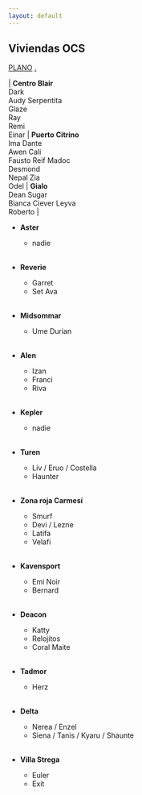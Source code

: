 ```yaml
---
layout: default
---
```


<h2>Viviendas OCS</h2>

[PLANO](http://drive.google.com/uc?export=view&id=1M0Og6TFNzZG4si31fPmWkbnzWbJglekd) [.](https://drive.google.com/uc?export=download&id=18qELow9rEQamiWaok7Tc9ZS3VpUqg6zp) 

| **Centro Blair** <br>Dark <br>Audy Serpentita <br>Glaze <br>Ray <br>Remi <br>Einar | **Puerto Citrino** <br>Ima Dante <br>Awen Cali <br>Fausto Reif Madoc <br>Desmond <br>Nepal Zia <br>Odel | **Gialo** <br> Dean Sugar <br>Bianca Ciever Leyva <br>Roberto | 

* **Aster**
  - nadie <br>&nbsp;

* **Reverie**
  - Garret
  - Set Ava <br>&nbsp;

* **Midsommar** 
  - Ume Durian <br>&nbsp;

* **Alen**
  - Izan
  - Franci
  - Riva <br>&nbsp;

* **Kepler**
  - nadie <br>&nbsp;

* **Turen**
  - Liv / Eruo / Costella
  - Haunter <br>&nbsp;

* **Zona roja Carmesí**
  - Smurf
  - Devi / Lezne 
  - Latifa
  - Velafi <br>&nbsp;

* **Kavensport**
  - Emi Noir
  - Bernard <br>&nbsp;

* **Deacon**
  - Katty
  - Relojitos 
  - Coral Maite <br>&nbsp;

* **Tadmor**
  - Herz <br>&nbsp;

* **Delta**
  - Nerea / Enzel
  - Siena / Tanis / Kyaru / Shaunte  <br>&nbsp;

* **Villa Strega**
  - Euler
  - Exit 
